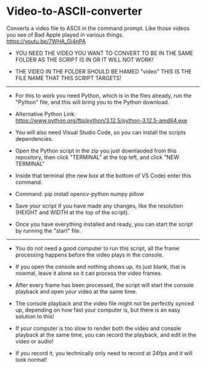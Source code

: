 # Video-to-ASCII-converter
Converts a video file to ASCII in the command prompt. Like those videos you see of Bad Apple played in various things.  https://youtu.be/7WHA_Gi4nPA 


 - YOU NEED THE VIDEO YOU WANT TO CONVERT TO BE IN THE SAME FOLDER AS THE SCRIPT IS IN OR IT WILL NOT WORK!

 - THE VIDEO IN THE FOLDER SHOULD BE HAMED "video" THIS IS THE FILE NAME THAT THIS SCRIPT TARGETS!

----------------------------------------------------------------------------------------------------------------------------------------------------------------------------------------------------------------------------------------------------------------------------------------------------------------------------

 - For this to work you need Python, which is in the files already, run the "Python" file, and this will bring you to the Python download.

 - Alternative Python Link: https://www.python.org/ftp/python/3.12.5/python-3.12.5-amd64.exe

 - You will also need Visual Studio Code, so you can install the scripts dependencies.

 - Open the Python script in the zip you just downlaoded from this repository, then click "TERMINAL" at the top left, and click "NEW TERMINAL"

 - Inside that terminal (the new box at the bottom of VS Code) enter this command.

 - Command: pip install opencv-python numpy pillow

 - Save your script if you have made any changes, like the resolution (HEIGHT and WIDTH at the top of the script).

 - Once you have everything installed and ready, you can start the script by running the "start" file.

----------------------------------------------------------------------------------------------------------------------------------------------------------------------------------------------------------------------------------------------------------------------------------------------------------------------------

 - You do not need a good computer to run this script, all the frame processing happens before the video plays in the console.

 - If you open the console and nothing shows up, its just blank, that is nowmal, leave it alone so it can process the video frames.

 - After every frame has been processed, the script will start the console playback and open your video at the same time.

 - The console playback and the video file might not be perfectly synced up, depending on how fast your computer is, but there is an easy solution to this!

 - If your computer is too slow to render both the video and console playback at the same time, you can record the playback, and edit in the video or audio!

 - If you record it, you technically only need to record at 24fps and it will look normal!
